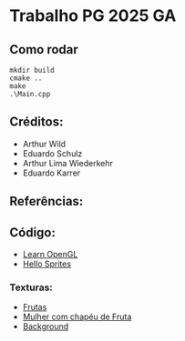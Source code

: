 # Trabalho PG 2025 GA
## Como rodar
```
mkdir build
cmake ..
make
.\Main.cpp
```
## Créditos:
- Arthur Wild
- Eduardo Schulz
- Arthur Lima Wiederkehr
- Eduardo Karrer

## Referências:
## Código: 

- [Learn OpenGL](https://learnopengl.com/)
- [Hello Sprites](https://github.com/fellowsheep/PG2025-2/tree/main/src/Exercicios/HelloSprites)

### Texturas:
- [Frutas](https://opengameart.org/content/good-fruits-m484-games)
- [Mulher com chapéu de Fruta](https://opengameart.org/content/woman-with-fruit-hat)
- [Background](https://opengameart.org/content/bevouliin-free-fence-game-background-for-game-developers)
